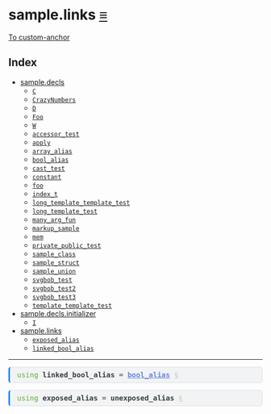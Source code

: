 # sample.links [&equiv;](../index.md)

[To custom-anchor](#custom-anchor)

## Index

- <a href="../sample/decls.md" id="index-link"
  class="link">sample.decls</a>
  - <a href="../sample/decls.md#sample-decls-C" id="index-link"
    class="link"><code>C</code></a>
  - <a href="../sample/decls.md#sample-decls-CrazyNumbers" id="index-link"
    class="link"><code>CrazyNumbers</code></a>
  - <a href="../sample/decls.md#sample-decls-D" id="index-link"
    class="link"><code>D</code></a>
  - <a href="../sample/decls.md#sample-decls-Foo" id="index-link"
    class="link"><code>Foo</code></a>
  - <a href="../sample/decls.md#sample-decls-W" id="index-link"
    class="link"><code>W</code></a>
  - <a href="../sample/decls.md#sample-decls-accessor_test" id="index-link"
    class="link"><code>accessor_test</code></a>
  - <a href="../sample/decls.md#sample-decls-apply" id="index-link"
    class="link"><code>apply</code></a>
  - <a href="../sample/decls.md#sample-decls-array_alias" id="index-link"
    class="link"><code>array_alias</code></a>
  - <a href="../sample/decls.md#sample-decls-bool_alias" id="index-link"
    class="link"><code>bool_alias</code></a>
  - <a href="../sample/decls.md#sample-decls-cast_test" id="index-link"
    class="link"><code>cast_test</code></a>
  - <a href="../sample/decls.md#sample-decls-constant" id="index-link"
    class="link"><code>constant</code></a>
  - <a href="../sample/decls.md#sample-decls-foo" id="index-link"
    class="link"><code>foo</code></a>
  - <a href="../sample/decls.md#sample-decls-index_t" id="index-link"
    class="link"><code>index_t</code></a>
  - <a href="../sample/decls.md#sample-decls-long_template_template_test"
    id="index-link"
    class="link"><code>long_template_template_test</code></a>
  - <a href="../sample/decls.md#sample-decls-long_template_test"
    id="index-link" class="link"><code>long_template_test</code></a>
  - <a href="../sample/decls.md#sample-decls-many_arg_fun" id="index-link"
    class="link"><code>many_arg_fun</code></a>
  - <a href="../sample/decls.md#sample-decls-markup_sample" id="index-link"
    class="link"><code>markup_sample</code></a>
  - <a href="../sample/decls.md#sample-decls-mem" id="index-link"
    class="link"><code>mem</code></a>
  - <a href="../sample/decls.md#sample-decls-private_public_test"
    id="index-link" class="link"><code>private_public_test</code></a>
  - <a href="../sample/decls.md#sample-decls-sample_class" id="index-link"
    class="link"><code>sample_class</code></a>
  - <a href="../sample/decls.md#sample-decls-sample_struct" id="index-link"
    class="link"><code>sample_struct</code></a>
  - <a href="../sample/decls.md#sample-decls-sample_union" id="index-link"
    class="link"><code>sample_union</code></a>
  - <a href="../sample/decls.md#sample-decls-svgbob_test" id="index-link"
    class="link"><code>svgbob_test</code></a>
  - <a href="../sample/decls.md#sample-decls-svgbob_test2" id="index-link"
    class="link"><code>svgbob_test2</code></a>
  - <a href="../sample/decls.md#sample-decls-svgbob_test3" id="index-link"
    class="link"><code>svgbob_test3</code></a>
  - <a href="../sample/decls.md#sample-decls-template_template_test"
    id="index-link" class="link"><code>template_template_test</code></a>
- <a href="../sample/decls/initializer.md" id="index-link"
  class="link">sample.decls.initializer</a>
  - <a href="../sample/decls/initializer.md#sample-decls-initializer-I"
    id="index-link" class="link"><code>I</code></a>
- <a href="../sample/links.md" id="index-link"
  class="link">sample.links</a>
  - <a href="../sample/links.md#sample-links-exposed_alias" id="index-link"
    class="link"><code>exposed_alias</code></a>
  - <a href="../sample/links.md#sample-links-linked_bool_alias"
    id="index-link" class="link"><code>linked_bool_alias</code></a>

------------------------------------------------------------------------

<pre style="font-family:monospace;background-color:#f2f3f4;color:#373d3f;border:1px solid #dddddd;border-left:3px solid #0080ff;border-radius:5px 5px 5px 5px;margin-bottom:0.5em;padding:0.5em 1em 0.5em 1em">
<span style="color:#60ac39">using</span> <span style="font-weight:bold">linked_bool_alias</span> = <a style="color:#6684e1" href="../sample/decls.md#sample-decls-bool_alias"><span style="font-weight:bold">bool_alias</span></a> <a style="color:#c5c8c6" href="#sample-links-linked_bool_alias" id="sample-links-linked_bool_alias">§</a>
</pre>

<span id="custom-anchor" class="anchor"></span>

<pre style="font-family:monospace;background-color:#f2f3f4;color:#373d3f;border:1px solid #dddddd;border-left:3px solid #0080ff;border-radius:5px 5px 5px 5px;margin-bottom:0.5em;padding:0.5em 1em 0.5em 1em">
<span style="color:#60ac39">using</span> <span style="font-weight:bold">exposed_alias</span> = <span style="font-weight:bold">unexposed_alias</span> <a style="color:#c5c8c6" href="#sample-links-exposed_alias" id="sample-links-exposed_alias">§</a>
</pre>
